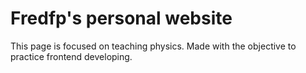 # Fredfp's personal website
This page is focused on teaching physics. Made with the objective to practice frontend developing.

